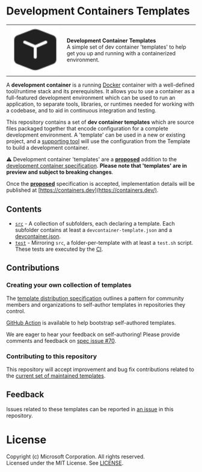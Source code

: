 # Development Containers Templates

<table style="width: 100%; border-style: none;"><tr>
<td style="width: 140px; text-align: center;"><a href="https://github.com/devcontainers"><img width="128px" src="https://raw.githubusercontent.com/microsoft/fluentui-system-icons/78c9587b995299d5bfc007a0077773556ecb0994/assets/Cube/SVG/ic_fluent_cube_32_filled.svg" alt="devcontainers organization logo"/></a></td>
<td>
<strong>Development Container Templates</strong><br />
A simple set of dev container 'templates' to help get you up and running with a containerized environment.
</td>
</tr></table>


A **development container** is a running [Docker](https://www.docker.com) container with a well-defined tool/runtime stack and its prerequisites. It allows you to use a container as a full-featured development environment which can be used to run an application, to separate tools, libraries, or runtimes needed for working with a codebase, and to aid in continuous integration and testing.

This repository contains a set of **dev container templates** which are source files packaged together that encode configuration for a complete development environment. A 'template' can be used in a new or existing project, and a [supporting tool](https://containers.dev/supporting) will use the configuration from the Template to build a development container.

⚠️ Development container 'templates' are a
[**proposed**](https://github.com/devcontainers/spec/blob/main/proposals/devcontainer-templates.md) addition to the
[development container specification](https://containers.dev/implementors/spec/). **Please note that 'templates' are in
preview and subject to breaking changes**.

Once the [**proposed**](https://github.com/devcontainers/spec/blob/main/proposals/devcontainer-templates.md)
specification is accepted, implementation details will be published at
[https://containers.dev](https://containers.dev/).

## Contents
 
-   [`src`](src) - A collection of subfolders, each declaring a template. Each subfolder contains at least a
    `devcontainer-template.json` and a [devcontainer.json](https://containers.dev/implementors/json_reference/).
-   [`test`](test) - Mirroring `src`, a folder-per-template with at least a `test.sh` script. These tests are executed by the [CI](https://github.com/devcontainers/templates/blob/main/.github/workflows/test-pr.yaml).

## Contributions

### Creating your own collection of templates

The [template distribution specification](https://github.com/devcontainers/spec/blob/main/proposals/devcontainer-templates-distribution.md) outlines a pattern for community members and organizations to self-author templates in repositories they control.

[GitHub Action](https://github.com/devcontainers/action) is available to help bootstrap self-authored templates.

We are eager to hear your feedback on self-authoring!  Please provide comments and feedback on [spec issue #70](https://github.com/devcontainers/spec/issues/70).

### Contributing to this repository

This repository will accept improvement and bug fix contributions related to the
[current set of maintained templates](./src).

## Feedback

Issues related to these templates can be reported in [an issue](https://github.com/devcontainers/templates/issues) in this repository.

# License
Copyright (c) Microsoft Corporation. All rights reserved. <br />
Licensed under the MIT License. See [LICENSE](LICENSE).